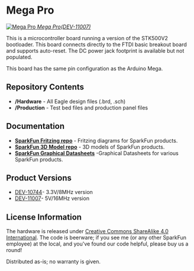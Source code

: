 Mega Pro
=============

[![Mega Pro](https://cdn.sparkfun.com//assets/parts/6/2/7/9/11007-03a.jpg)
*Mega Pro(DEV-11007)*](https://www.sparkfun.com/products/11007)

This is a microcontroller board running a version of the STK500V2 bootloader. This board connects directly to the FTDI
basic breakout board and supports auto-reset. The DC power jack footprint is available but not populated. 

This board has the same pin configuration as the Arduino Mega. 


Repository Contents
-------------------
* **/Hardware** - All Eagle design files (.brd, .sch)
* **/Production** - Test bed files and production panel files

Documentation
--------------
* **[SparkFun Fritzing repo](https://github.com/sparkfun/Fritzing_Parts)** - Fritzing diagrams for SparkFun products.
* **[SparkFun 3D Model repo](https://github.com/sparkfun/3D_Models)** - 3D models of SparkFun products. 
* **[SparkFun Graphical Datasheets](https://github.com/sparkfun/Graphical_Datasheets)** -Graphical Datasheets for various SparkFun products.

Product Versions
----------------
* [DEV-10744](https://www.sparkfun.com/products/10744)- 3.3V/8MHz version
* [DEV-11007](https://www.sparkfun.com/products/11007)- 5V/16MHz version

License Information
-------------------
The hardware is released under [Creative Commons ShareAlike 4.0 International](https://creativecommons.org/licenses/by-sa/4.0/).
The code is beerware; if you see me (or any other SparkFun employee) at the local, and you've found our code helpful, please buy us a round!

Distributed as-is; no warranty is given.
